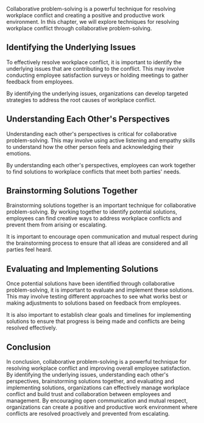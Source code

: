 
Collaborative problem-solving is a powerful technique for resolving workplace conflict and creating a positive and productive work environment. In this chapter, we will explore techniques for resolving workplace conflict through collaborative problem-solving.

Identifying the Underlying Issues
---------------------------------

To effectively resolve workplace conflict, it is important to identify the underlying issues that are contributing to the conflict. This may involve conducting employee satisfaction surveys or holding meetings to gather feedback from employees.

By identifying the underlying issues, organizations can develop targeted strategies to address the root causes of workplace conflict.

Understanding Each Other's Perspectives
---------------------------------------

Understanding each other's perspectives is critical for collaborative problem-solving. This may involve using active listening and empathy skills to understand how the other person feels and acknowledging their emotions.

By understanding each other's perspectives, employees can work together to find solutions to workplace conflicts that meet both parties' needs.

Brainstorming Solutions Together
--------------------------------

Brainstorming solutions together is an important technique for collaborative problem-solving. By working together to identify potential solutions, employees can find creative ways to address workplace conflicts and prevent them from arising or escalating.

It is important to encourage open communication and mutual respect during the brainstorming process to ensure that all ideas are considered and all parties feel heard.

Evaluating and Implementing Solutions
-------------------------------------

Once potential solutions have been identified through collaborative problem-solving, it is important to evaluate and implement these solutions. This may involve testing different approaches to see what works best or making adjustments to solutions based on feedback from employees.

It is also important to establish clear goals and timelines for implementing solutions to ensure that progress is being made and conflicts are being resolved effectively.

Conclusion
----------

In conclusion, collaborative problem-solving is a powerful technique for resolving workplace conflict and improving overall employee satisfaction. By identifying the underlying issues, understanding each other's perspectives, brainstorming solutions together, and evaluating and implementing solutions, organizations can effectively manage workplace conflict and build trust and collaboration between employees and management. By encouraging open communication and mutual respect, organizations can create a positive and productive work environment where conflicts are resolved proactively and prevented from escalating.
